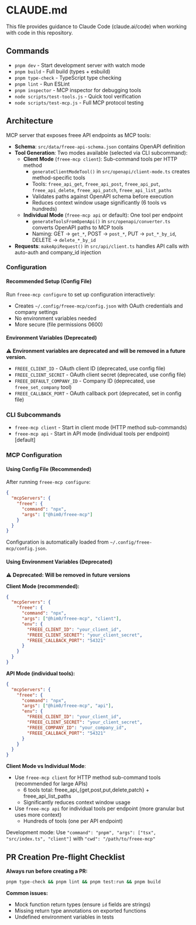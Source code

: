 # CLAUDE.md

This file provides guidance to Claude Code (claude.ai/code) when working with code in this repository.

## Commands

- `pnpm dev` - Start development server with watch mode
- `pnpm build` - Full build (types + esbuild)
- `pnpm type-check` - TypeScript type checking
- `pnpm lint` - Run ESLint
- `pnpm inspector` - MCP inspector for debugging tools
- `node scripts/test-tools.js` - Quick tool verification
- `node scripts/test-mcp.js` - Full MCP protocol testing

## Architecture

MCP server that exposes freee API endpoints as MCP tools:

- **Schema**: `src/data/freee-api-schema.json` contains OpenAPI definition
- **Tool Generation**: Two modes available (selected via CLI subcommand):
  - **Client Mode** (`freee-mcp client`): Sub-command tools per HTTP method
    - `generateClientModeTool()` in `src/openapi/client-mode.ts` creates method-specific tools
    - Tools: `freee_api_get`, `freee_api_post`, `freee_api_put`, `freee_api_delete`, `freee_api_patch`, `freee_api_list_paths`
    - Validates paths against OpenAPI schema before execution
    - Reduces context window usage significantly (6 tools vs hundreds)
  - **Individual Mode** (`freee-mcp api` or default): One tool per endpoint
    - `generateToolsFromOpenApi()` in `src/openapi/converter.ts` converts OpenAPI paths to MCP tools
    - Naming: GET → `get_*`, POST → `post_*`, PUT → `put_*_by_id`, DELETE → `delete_*_by_id`
- **Requests**: `makeApiRequest()` in `src/api/client.ts` handles API calls with auto-auth and company_id injection

### Configuration

#### Recommended Setup (Config File)

Run `freee-mcp configure` to set up configuration interactively:
- Creates `~/.config/freee-mcp/config.json` with OAuth credentials and company settings
- No environment variables needed
- More secure (file permissions 0600)

#### Environment Variables (Deprecated)

⚠️ **Environment variables are deprecated and will be removed in a future version.**

- `FREEE_CLIENT_ID` - OAuth client ID (deprecated, use config file)
- `FREEE_CLIENT_SECRET` - OAuth client secret (deprecated, use config file)
- `FREEE_DEFAULT_COMPANY_ID` - Company ID (deprecated, use `freee_set_company` tool)
- `FREEE_CALLBACK_PORT` - OAuth callback port (deprecated, set in config file)

### CLI Subcommands

- `freee-mcp client` - Start in client mode (HTTP method sub-commands)
- `freee-mcp api` - Start in API mode (individual tools per endpoint) [default]

### MCP Configuration

#### Using Config File (Recommended)

After running `freee-mcp configure`:

```json
{
  "mcpServers": {
    "freee": {
      "command": "npx",
      "args": ["@him0/freee-mcp"]
    }
  }
}
```

Configuration is automatically loaded from `~/.config/freee-mcp/config.json`.

#### Using Environment Variables (Deprecated)

⚠️ **Deprecated: Will be removed in future versions**

**Client Mode (recommended):**
```json
{
  "mcpServers": {
    "freee": {
      "command": "npx",
      "args": ["@him0/freee-mcp", "client"],
      "env": {
        "FREEE_CLIENT_ID": "your_client_id",
        "FREEE_CLIENT_SECRET": "your_client_secret",
        "FREEE_CALLBACK_PORT": "54321"
      }
    }
  }
}
```

**API Mode (individual tools):**
```json
{
  "mcpServers": {
    "freee": {
      "command": "npx",
      "args": ["@him0/freee-mcp", "api"],
      "env": {
        "FREEE_CLIENT_ID": "your_client_id",
        "FREEE_CLIENT_SECRET": "your_client_secret",
        "FREEE_COMPANY_ID": "your_company_id",
        "FREEE_CALLBACK_PORT": "54321"
      }
    }
  }
}
```

**Client Mode vs Individual Mode**:
- Use `freee-mcp client` for HTTP method sub-command tools (recommended for large APIs)
  - 6 tools total: freee_api_{get,post,put,delete,patch} + freee_api_list_paths
  - Significantly reduces context window usage
- Use `freee-mcp api` for individual tools per endpoint (more granular but uses more context)
  - Hundreds of tools (one per API endpoint)

Development mode: Use `"command": "pnpm", "args": ["tsx", "src/index.ts", "client"]` with `"cwd": "/path/to/freee-mcp"`

## PR Creation Pre-flight Checklist

**Always run before creating a PR:**

```bash
pnpm type-check && pnpm lint && pnpm test:run && pnpm build
```

**Common issues:**
- Mock function return types (ensure `id` fields are strings)
- Missing return type annotations on exported functions
- Undefined environment variables in tests

